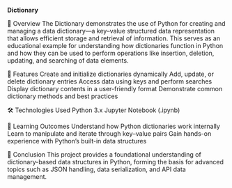 **Dictionary**

📘 Overview
The Dictionary demonstrates the use of Python for creating and managing a data dictionary—a key–value structured data representation that allows efficient storage and retrieval of information.
This serves as an educational example for understanding how dictionaries function in Python and how they can be used to perform operations like insertion, deletion, updating, and searching of data elements.

🧩 Features
Create and initialize dictionaries dynamically
Add, update, or delete dictionary entries
Access data using keys and perform searches
Display dictionary contents in a user-friendly format
Demonstrate common dictionary methods and best practices

🛠️ Technologies Used
Python 3.x
Jupyter Notebook (.ipynb)

🧠 Learning Outcomes
Understand how Python dictionaries work internally
Learn to manipulate and iterate through key–value pairs
Gain hands-on experience with Python’s built-in data structures

🏁 Conclusion
This project provides a foundational understanding of dictionary-based data structures in Python, forming the basis for advanced topics such as JSON handling, data serialization, and API data management.

